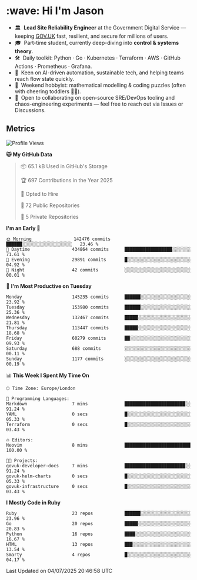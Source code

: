 <h1 align="left" id="jason-title">:wave: Hi I'm Jason</h1>

- 🏛️ &nbsp;**Lead Site Reliability Engineer** at the Government Digital Service — keeping [GOV.UK](https://www.gov.uk/) fast, resilient, and secure for millions of users.  
- 🎓 &nbsp;Part-time student, currently deep-diving into **control & systems theory**.  
- 🛠️ &nbsp;Daily toolkit: Python · Go · Kubernetes · Terraform · AWS · GitHub Actions · Prometheus · Grafana.  
- 🌱 &nbsp;Keen on AI-driven automation, sustainable tech, and helping teams reach flow state quickly.  
- 🧩 &nbsp;Weekend hobbyist: mathematical modelling & coding puzzles (often with cheering toddlers 👶👶). 
- 🤝 &nbsp;Open to collaborating on open-source SRE/DevOps tooling and chaos-engineering experiments — feel free to reach out via Issues or Discussions.


<h2>Metrics</h2>

<!--START_SECTION:waka-->
![Profile Views](http://img.shields.io/badge/Profile%20Views-9-blue)

**🐱 My GitHub Data** 

> 📦 65.1 kB Used in GitHub's Storage 
 > 
> 🏆 697 Contributions in the Year 2025
 > 
> 💼 Opted to Hire
 > 
> 📜 72 Public Repositories 
 > 
> 🔑 5 Private Repositories 
 > 
**I'm an Early 🐤** 

```text
🌞 Morning                142476 commits      ██████░░░░░░░░░░░░░░░░░░░   23.46 % 
🌆 Daytime                434864 commits      ██████████████████░░░░░░░   71.61 % 
🌃 Evening                29891 commits       █░░░░░░░░░░░░░░░░░░░░░░░░   04.92 % 
🌙 Night                  42 commits          ░░░░░░░░░░░░░░░░░░░░░░░░░   00.01 % 
```
📅 **I'm Most Productive on Tuesday** 

```text
Monday                   145235 commits      ██████░░░░░░░░░░░░░░░░░░░   23.92 % 
Tuesday                  153980 commits      ██████░░░░░░░░░░░░░░░░░░░   25.36 % 
Wednesday                132467 commits      █████░░░░░░░░░░░░░░░░░░░░   21.81 % 
Thursday                 113447 commits      █████░░░░░░░░░░░░░░░░░░░░   18.68 % 
Friday                   60279 commits       ██░░░░░░░░░░░░░░░░░░░░░░░   09.93 % 
Saturday                 688 commits         ░░░░░░░░░░░░░░░░░░░░░░░░░   00.11 % 
Sunday                   1177 commits        ░░░░░░░░░░░░░░░░░░░░░░░░░   00.19 % 
```


📊 **This Week I Spent My Time On** 

```text
🕑︎ Time Zone: Europe/London

💬 Programming Languages: 
Markdown                 7 mins              ███████████████████████░░   91.24 % 
YAML                     0 secs              █░░░░░░░░░░░░░░░░░░░░░░░░   05.33 % 
Terraform                0 secs              █░░░░░░░░░░░░░░░░░░░░░░░░   03.43 % 

🔥 Editors: 
Neovim                   8 mins              █████████████████████████   100.00 % 

🐱‍💻 Projects: 
govuk-developer-docs     7 mins              ███████████████████████░░   91.24 % 
govuk-helm-charts        0 secs              █░░░░░░░░░░░░░░░░░░░░░░░░   05.33 % 
govuk-infrastructure     0 secs              █░░░░░░░░░░░░░░░░░░░░░░░░   03.43 % 
```

**I Mostly Code in Ruby** 

```text
Ruby                     23 repos            ██████░░░░░░░░░░░░░░░░░░░   23.96 % 
Go                       20 repos            █████░░░░░░░░░░░░░░░░░░░░   20.83 % 
Python                   16 repos            ████░░░░░░░░░░░░░░░░░░░░░   16.67 % 
HTML                     13 repos            ███░░░░░░░░░░░░░░░░░░░░░░   13.54 % 
Smarty                   4 repos             █░░░░░░░░░░░░░░░░░░░░░░░░   04.17 % 
```




 Last Updated on 04/07/2025 20:46:58 UTC
<!--END_SECTION:waka-->

<!-- links -->

[issues page]: https://github.com/jasonBirchall/jasonBirchall/issues "jasonBirchall/issues"
